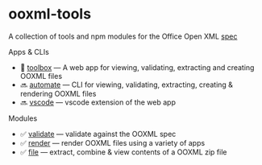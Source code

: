 # ooxml-tools
A collection of tools and npm modules for the Office Open XML [spec](https://ecma-international.org/publications-and-standards/standards/ecma-376/)

Apps & CLIs

 - 👷 [toolbox](https://github.com/ooxml-tools/toolbox) — A web app for viewing, validating, extracting and creating OOXML files
 - 🔜 [automate](https://github.com/ooxml-tools/automate) — CLI for viewing, validating, extracting, creating & rendering OOXML files
 - 🔜 [vscode](https://github.com/ooxml-tools/vscode) — vscode extension of the web app

Modules

 - ✅ [validate](https://github.com/ooxml-tools/validate) — validate against the OOXML spec
 - ✅ [render](https://github.com/ooxml-tools/render) — render OOXML files using a variety of apps
 - ✅ [file](https://github.com/ooxml-tools/file) — extract, combine & view contents of a OOXML zip file



